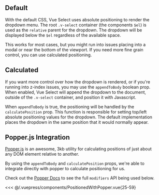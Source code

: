 ## Default

With the default CSS, Vue Select uses absolute positioning to render the dropdown menu. The root
`.v-select` container (the components `$el`) is used as the `relative` parent for the dropdown. The
dropdown will be displayed below the `$el` regardless of the available space.

This works for most cases, but you might run into issues placing into a modal or near the bottom of
the viewport. If you need more fine grain control, you can use calculated positioning.

## Calculated <Badge text="v3.7.0+" />

If you want more control over how the dropdown is rendered, or if you're running into z-index issues,
you may use the `appendToBody` boolean prop. When enabled, Vue Select will append the dropdown to
the document, outside of the `.v-select` container, and position it with Javascript.

When `appendToBody` is true, the positioning will be handled by the `calculatePosition` prop. This
function is responsible for setting top/left absolute positioning values for the dropdown. The
default implementation places the dropdown in the same position that it would normally appear.

## Popper.js Integration <Badge text="v3.7.0+" />

[Popper.js](https://popper.js.org/) is an awesome, 3kb utility for calculating positions of just
about any DOM element relative to another.

By using the `appendToBody` and `calculatePosition` props, we're able to integrate directly with
popper to calculate positioning for us.

<PositionedWithPopper />

Check out the [Popper Docs](https://popper.js.org/docs/v2/modifiers/) to see the full `modifiers`
API being used below.

<<< @/.vuepress/components/PositionedWithPopper.vue{25-59}
